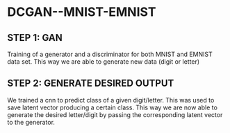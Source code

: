 # DCGAN--MNIST-EMNIST

## STEP 1: GAN
Training of a generator and a discriminator for both MNIST and EMNIST data set. 
This way we are able to generate new data (digit or letter)

## STEP 2: GENERATE DESIRED OUTPUT
We trained a cnn to predict class of a given digit/letter. This was used to save latent vector producing a certain class. 
This way we are now able to generate the desired letter/digit by passing the corresponding latent vector to the generator. 

